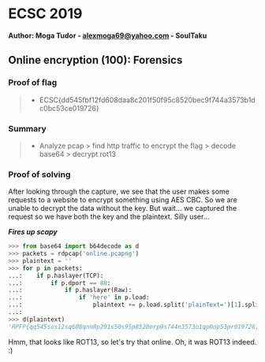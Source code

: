
# ECSC 2019
**Author: Moga Tudor - alexmoga69@yahoo.com - SoulTaku**

## Online encryption (100): Forensics

### Proof of flag
>* ECSC{dd545fbf12fd608daa8c201f50f95c8520bec9f744a3573b1dc0bc53ce019726}

### Summary
>* Analyze pcap > find http traffic to encrypt the flag > decode base64 > decrypt rot13

### Proof of solving

After looking through the capture, we see that the user makes some requests to a website to encrypt something using AES CBC. So we are unable to decrypt the data without the key. But wait... we captured the request so we have both the key and the plaintext. Silly user... 

**_Fires up scapy_**

```python
>>> from base64 import b64decode as d
>>> packets = rdpcap('online.pcapng')
>>> plaintext = ''
>>> for p in packets:
...:    if p.haslayer(TCP):
...:        if p.dport == 80:
...:            if p.haslayer(Raw):
...:                if 'here' in p.load:
...:                    plaintext += p.load.split('plainText=')[1].split('&')[0].replace('%3D', '=')
...:                    
>>> d(plaintext)
'RPFP{qq545sos12sq608qnn8p201s50s95p8520orp9s744n3573o1qp0op53pr019726}'
```

Hmm, that looks like ROT13, so let's try that online. Oh, it was ROT13 indeed. :)
